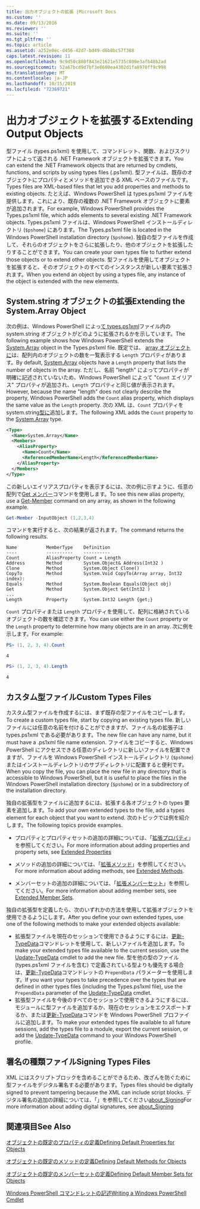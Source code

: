 ```yaml
---
title: 出力オブジェクトの拡張 |Microsoft Docs
ms.custom: ''
ms.date: 09/13/2016
ms.reviewer: ''
ms.suite: ''
ms.tgt_pltfrm: ''
ms.topic: article
ms.assetid: a252e0ec-d456-42d7-bd49-d6b8bc57f388
caps.latest.revision: 11
ms.openlocfilehash: 9c9d50c880f843e21621e5735c800e3afb48b2ad
ms.sourcegitcommit: 52a67bcd9d7bf3e8600ea4302d1fa8970ff9c998
ms.translationtype: MT
ms.contentlocale: ja-JP
ms.lasthandoff: 10/15/2019
ms.locfileid: "72369721"
---
```

# <a name="extending-output-objects"></a><span data-ttu-id="d96c8-102">出力オブジェクトを拡張する</span><span class="sxs-lookup"><span data-stu-id="d96c8-102">Extending Output Objects</span></span>

<span data-ttu-id="d96c8-103">型ファイル (types.ps1xml) を使用して、コマンドレット、関数、およびスクリプトによって返される .NET Framework オブジェクトを拡張できます。</span><span class="sxs-lookup"><span data-stu-id="d96c8-103">You can extend the .NET Framework objects that are returned by cmdlets, functions, and scripts by using types files (.ps1xml).</span></span> <span data-ttu-id="d96c8-104">型ファイルは、既存のオブジェクトにプロパティとメソッドを追加できる XML ベースのファイルです。</span><span class="sxs-lookup"><span data-stu-id="d96c8-104">Types files are XML-based files that let you add properties and methods to existing objects.</span></span> <span data-ttu-id="d96c8-105">たとえば、Windows PowerShell は types.ps1xml ファイルを提供します。これにより、既存の複数の .NET Framework オブジェクトに要素が追加されます。</span><span class="sxs-lookup"><span data-stu-id="d96c8-105">For example, Windows PowerShell provides the Types.ps1xml file, which adds elements to several existing .NET Framework objects.</span></span> <span data-ttu-id="d96c8-106">Types.ps1xml ファイルは、Windows PowerShell インストールディレクトリ (`$pshome`) にあります。</span><span class="sxs-lookup"><span data-stu-id="d96c8-106">The Types.ps1xml file is located in the Windows PowerShell installation directory (`$pshome`).</span></span> <span data-ttu-id="d96c8-107">独自の型ファイルを作成して、それらのオブジェクトをさらに拡張したり、他のオブジェクトを拡張したりすることができます。</span><span class="sxs-lookup"><span data-stu-id="d96c8-107">You can create your own types file to further extend those objects or to extend other objects.</span></span> <span data-ttu-id="d96c8-108">型ファイルを使用してオブジェクトを拡張すると、そのオブジェクトのすべてのインスタンスが新しい要素で拡張されます。</span><span class="sxs-lookup"><span data-stu-id="d96c8-108">When you extend an object by using a types file, any instance of the object is extended with the new elements.</span></span>

## <a name="extending-the-systemarray-object"></a><span data-ttu-id="d96c8-109">System.string オブジェクトの拡張</span><span class="sxs-lookup"><span data-stu-id="d96c8-109">Extending the System.Array Object</span></span>

<span data-ttu-id="d96c8-110">次の例は、Windows PowerShell によっ[て types.ps1xml](/dotnet/api/System.Array)ファイル内の system.string オブジェクトがどのように拡張されるかを示しています。</span><span class="sxs-lookup"><span data-stu-id="d96c8-110">The following example shows how Windows PowerShell extends the [System.Array](/dotnet/api/System.Array) object in the Types.ps1xml file.</span></span> <span data-ttu-id="d96c8-111">既定では、 [array オブジェクトに](/dotnet/api/System.Array)は、配列内のオブジェクトの数を一覧表示する `Length` プロパティがあります。</span><span class="sxs-lookup"><span data-stu-id="d96c8-111">By default, [System.Array](/dotnet/api/System.Array) objects have a `Length` property that lists the number of objects in the array.</span></span> <span data-ttu-id="d96c8-112">ただし、名前 "length" によってプロパティが明確に記述されていないため、Windows PowerShell によって "`Count` エイリアス" プロパティが追加され、`Length` プロパティと同じ値が表示されます。</span><span class="sxs-lookup"><span data-stu-id="d96c8-112">However, because the name "length" does not clearly describe the property, Windows PowerShell adds the `Count` alias property, which displays the same value as the `Length` property.</span></span> <span data-ttu-id="d96c8-113">次の XML は、`Count` プロパティを system.string[型に](/dotnet/api/System.Array)追加します。</span><span class="sxs-lookup"><span data-stu-id="d96c8-113">The following XML adds the `Count` property to the [System.Array](/dotnet/api/System.Array) type.</span></span>

```xml
<Type>
  <Name>System.Array</Name>
  <Members>
    <AliasProperty>
      <Name>Count</Name>
      <ReferencedMemberName>Length</ReferencedMemberName>
    </AliasProperty>
  </Members>
</Type>

```

<span data-ttu-id="d96c8-114">この新しいエイリアスプロパティを表示するには、次の例に示すように、任意の配列で[Get メンバー](/powershell/module/Microsoft.PowerShell.Utility/Get-Member)コマンドを使用します。</span><span class="sxs-lookup"><span data-stu-id="d96c8-114">To see this new alias property, use a [Get-Member](/powershell/module/Microsoft.PowerShell.Utility/Get-Member) command on any array, as shown in the following example.</span></span>

```powershell
Get-Member -InputObject (1,2,3,4)
```

<span data-ttu-id="d96c8-115">コマンドを実行すると、次の結果が返されます。</span><span class="sxs-lookup"><span data-stu-id="d96c8-115">The command returns the following results.</span></span>
```output
Name           MemberType    Definition
----           ----------    ----------
Count          AliasProperty Count = Length
Address        Method        System.Object& Address(Int32 )
Clone          Method        System.Object Clone()
CopyTo         Method        System.Void CopyTo(Array array, Int32 index):
Equals         Method        System.Boolean Equals(Object obj)
Get            Method        System.Object Get(Int32 )
...
Length         Property      System.Int32 Length {get;}
```
<span data-ttu-id="d96c8-116">`Count` プロパティまたは `Length` プロパティを使用して、配列に格納されているオブジェクトの数を確認できます。</span><span class="sxs-lookup"><span data-stu-id="d96c8-116">You can use either the `Count` property or the `Length` property to determine how many objects are in an array.</span></span> <span data-ttu-id="d96c8-117">次に例を示します。</span><span class="sxs-lookup"><span data-stu-id="d96c8-117">For example:</span></span>

```powershell
PS> (1, 2, 3, 4).Count
```

```output
4
```

```powershell
PS> (1, 2, 3, 4).Length
```

```output
4
```

## <a name="custom-types-files"></a><span data-ttu-id="d96c8-118">カスタム型ファイル</span><span class="sxs-lookup"><span data-stu-id="d96c8-118">Custom Types Files</span></span>

<span data-ttu-id="d96c8-119">カスタム型ファイルを作成するには、まず既存の型ファイルをコピーします。</span><span class="sxs-lookup"><span data-stu-id="d96c8-119">To create a custom types file, start by copying an existing types file.</span></span> <span data-ttu-id="d96c8-120">新しいファイルには任意の名前を付けることができますが、ファイル名の拡張子は types.ps1xml である必要があります。</span><span class="sxs-lookup"><span data-stu-id="d96c8-120">The new file can have any name, but it must have a .ps1xml file name extension.</span></span> <span data-ttu-id="d96c8-121">ファイルをコピーすると、Windows PowerShell にアクセスできる任意のディレクトリに新しいファイルを配置できますが、ファイルを Windows PowerShell インストールディレクトリ (`$pshome`) またはインストールディレクトリのサブディレクトリに配置すると便利です。</span><span class="sxs-lookup"><span data-stu-id="d96c8-121">When you copy the file, you can place the new file in any directory that is accessible to Windows PowerShell, but it is useful to place the files in the Windows PowerShell installation directory (`$pshome`) or in a subdirectory of the installation directory.</span></span>

<span data-ttu-id="d96c8-122">独自の拡張型をファイルに追加するには、拡張する各オブジェクトの types 要素を追加します。</span><span class="sxs-lookup"><span data-stu-id="d96c8-122">To add your own extended types to the file, add a types element for each object that you want to extend.</span></span> <span data-ttu-id="d96c8-123">次のトピックでは例を紹介します。</span><span class="sxs-lookup"><span data-stu-id="d96c8-123">The following topics provide examples.</span></span>

- <span data-ttu-id="d96c8-124">プロパティとプロパティセットの追加の詳細については、「[拡張プロパティ](./extending-properties-for-objects.md)」を参照してください。</span><span class="sxs-lookup"><span data-stu-id="d96c8-124">For more information about adding properties and property sets, see [Extended Properties](./extending-properties-for-objects.md)</span></span>

- <span data-ttu-id="d96c8-125">メソッドの追加の詳細については、「[拡張メソッド](./defining-default-methods-for-objects.md)」を参照してください。</span><span class="sxs-lookup"><span data-stu-id="d96c8-125">For more information about adding methods, see [Extended Methods](./defining-default-methods-for-objects.md).</span></span>

- <span data-ttu-id="d96c8-126">メンバーセットの追加の詳細については、「[拡張メンバーセット](./defining-default-member-sets-for-objects.md)」を参照してください。</span><span class="sxs-lookup"><span data-stu-id="d96c8-126">For more information about adding member sets, see [Extended Member Sets](./defining-default-member-sets-for-objects.md).</span></span>

<span data-ttu-id="d96c8-127">独自の拡張型を定義したら、次のいずれかの方法を使用して拡張オブジェクトを使用できるようにします。</span><span class="sxs-lookup"><span data-stu-id="d96c8-127">After you define your own extended types, use one of the following methods to make your extended objects available:</span></span>

- <span data-ttu-id="d96c8-128">拡張型ファイルを現在のセッションで使用できるようにするには、[更新-TypeData](/powershell/module/Microsoft.PowerShell.Utility/Update-TypeData)コマンドレットを使用して、新しいファイルを追加します。</span><span class="sxs-lookup"><span data-stu-id="d96c8-128">To make your extended types file available to the current session, use the [Update-TypeData](/powershell/module/Microsoft.PowerShell.Utility/Update-TypeData) cmdlet to add the new file.</span></span> <span data-ttu-id="d96c8-129">型を他の型のファイル (types.ps1xml ファイルを含む) で定義されている型よりも優先する場合は、[更新-TypeData](/powershell/module/Microsoft.PowerShell.Utility/Update-TypeData)コマンドレットの `PrependData` パラメーターを使用します。</span><span class="sxs-lookup"><span data-stu-id="d96c8-129">If you want your types to take precedence over the types that are defined in other types files (including the Types.ps1xml file), use the `PrependData` parameter of the [Update-TypeData](/powershell/module/Microsoft.PowerShell.Utility/Update-TypeData) cmdlet.</span></span>
- <span data-ttu-id="d96c8-130">拡張型ファイルを今後のすべてのセッションで使用できるようにするには、モジュールに型ファイルを追加するか、現在のセッションをエクスポートするか、または[更新-TypeData](/powershell/module/Microsoft.PowerShell.Utility/Update-TypeData)コマンドを Windows PowerShell プロファイルに追加します。</span><span class="sxs-lookup"><span data-stu-id="d96c8-130">To make your extended types file available to all future sessions, add the types file to a module, export the current session, or add the [Update-TypeData](/powershell/module/Microsoft.PowerShell.Utility/Update-TypeData) command to your Windows PowerShell profile.</span></span>

## <a name="signing-types-files"></a><span data-ttu-id="d96c8-131">署名の種類ファイル</span><span class="sxs-lookup"><span data-stu-id="d96c8-131">Signing Types Files</span></span>

<span data-ttu-id="d96c8-132">XML にはスクリプトブロックを含めることができるため、改ざんを防ぐために型ファイルをデジタル署名する必要があります。</span><span class="sxs-lookup"><span data-stu-id="d96c8-132">Types files should be digitally signed to prevent tampering because the XML can include script blocks.</span></span> <span data-ttu-id="d96c8-133">デジタル署名の追加の詳細については、「」を参照してください[about_Signing](/powershell/module/microsoft.powershell.core/about/about_signing)</span><span class="sxs-lookup"><span data-stu-id="d96c8-133">For more information about adding digital signatures, see [about_Signing](/powershell/module/microsoft.powershell.core/about/about_signing)</span></span>

## <a name="see-also"></a><span data-ttu-id="d96c8-134">関連項目</span><span class="sxs-lookup"><span data-stu-id="d96c8-134">See Also</span></span>

[<span data-ttu-id="d96c8-135">オブジェクトの既定のプロパティの定義</span><span class="sxs-lookup"><span data-stu-id="d96c8-135">Defining Default Properties for Objects</span></span>](./extending-properties-for-objects.md)

[<span data-ttu-id="d96c8-136">オブジェクトの既定のメソッドの定義</span><span class="sxs-lookup"><span data-stu-id="d96c8-136">Defining Default Methods for Objects</span></span>](./defining-default-methods-for-objects.md)

[<span data-ttu-id="d96c8-137">オブジェクトの既定のメンバーセットの定義</span><span class="sxs-lookup"><span data-stu-id="d96c8-137">Defining Default Member Sets for Objects</span></span>](./defining-default-member-sets-for-objects.md)

[<span data-ttu-id="d96c8-138">Windows PowerShell コマンドレットの記述</span><span class="sxs-lookup"><span data-stu-id="d96c8-138">Writing a Windows PowerShell Cmdlet</span></span>](./writing-a-windows-powershell-cmdlet.md)
